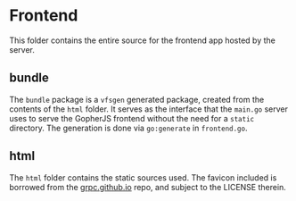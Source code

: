 # Frontend

This folder contains the entire source for the frontend app hosted by the server.

## bundle

The `bundle` package is a `vfsgen` generated package, created from the contents of
the `html` folder. It serves as the interface that the `main.go` server uses to serve
the GopherJS frontend without the need for a `static` directory. The generation is done
via `go:generate` in `frontend.go`.

## html

The `html` folder contains the static sources used. The favicon included
is borrowed from the [grpc.github.io](https://github.com/grpc/grpc.github.io/) repo, and
subject to the LICENSE therein.
